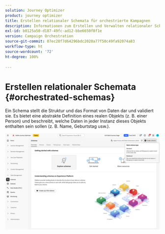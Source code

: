 ```yaml
---
solution: Journey Optimizer
product: journey optimizer
title: Erstellen relationaler Schemata für orchestrierte Kampagnen
description: Informationen zum Erstellen und Verwalten relationaler Schemata für Ihre orchestrierten Kampagnen
exl-id: b0125a50-d187-49fc-ad12-bbe6650f8f1e
version: Campaign Orchestration
source-git-commit: 07ec28f7d64296bdc2020a77f50c49fa92074a83
workflow-type: ht
source-wordcount: '72'
ht-degree: 100%

---
```



# Erstellen relationaler Schemata {#orchestrated-schemas}

Ein Schema stellt die Struktur und das Format von Daten dar und validiert sie. Es bietet eine abstrakte Definition eines realen Objekts (z. B. einer Person) und beschreibt, welche Daten in jeder Instanz dieses Objekts enthalten sein sollen (z. B. Name, Geburtstag usw.).

![Schaltfläche „Schema erstellen“ mit ausgewählter Option „Relational“](assets/create-relational-schema.png)

